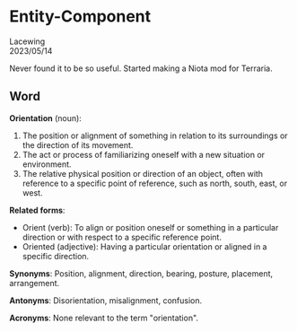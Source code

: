 # Entity-Component

Lacewing  
2023/05/14

Never found it to be so useful. Started making a Niota mod for Terraria.

## Word
**Orientation** (noun):
1. The position or alignment of something in relation to its surroundings or the direction of its movement.
2. The act or process of familiarizing oneself with a new situation or environment.
3. The relative physical position or direction of an object, often with reference to a specific point of reference, such as north, south, east, or west.

**Related forms**:
- Orient (verb): To align or position oneself or something in a particular direction or with respect to a specific reference point.
- Oriented (adjective): Having a particular orientation or aligned in a specific direction.

**Synonyms**:
Position, alignment, direction, bearing, posture, placement, arrangement.

**Antonyms**:
Disorientation, misalignment, confusion.

**Acronyms**:
None relevant to the term "orientation".
